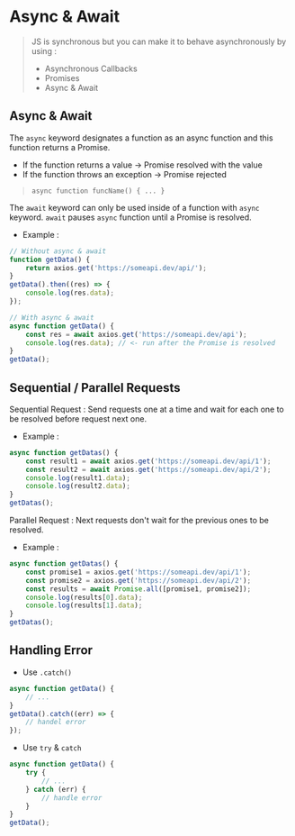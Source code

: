 # Async & Await

> JS is synchronous but you can make it to behave asynchronously by using :
>
> - Asynchronous Callbacks
> - Promises
> - Async & Await

## Async & Await

The `async` keyword designates a function as an async function and this function returns a Promise.

- If the function returns a value -> Promise resolved with the value
- If the function throws an exception -> Promise rejected

> `async function funcName() { ... }`

The `await` keyword can only be used inside of a function with `async` keyword. `await` pauses `async` function until a Promise is resolved.

- Example :

```javascript
// Without async & await
function getData() {
	return axios.get('https://someapi.dev/api/');
}
getData().then((res) => {
	console.log(res.data);
});
```

```javascript
// With async & await
async function getData() {
	const res = await axios.get('https://someapi.dev/api');
	console.log(res.data); // <- run after the Promise is resolved
}
getData();
```

## Sequential / Parallel Requests

Sequential Request : Send requests one at a time and wait for each one to be resolved before request next one.

- Example :

```javascript
async function getDatas() {
	const result1 = await axios.get('https://someapi.dev/api/1');
	const result2 = await axios.get('https://someapi.dev/api/2');
	console.log(result1.data);
	console.log(result2.data);
}
getDatas();
```

Parallel Request : Next requests don't wait for the previous ones to be resolved.

- Example :

```javascript
async function getDatas() {
	const promise1 = axios.get('https://someapi.dev/api/1');
	const promise2 = axios.get('https://someapi.dev/api/2');
	const results = await Promise.all([promise1, promise2]);
	console.log(results[0].data);
	console.log(results[1].data);
}
getDatas();
```

## Handling Error

- Use `.catch()`

```javascript
async function getData() {
	// ...
}
getData().catch((err) => {
	// handel error
});
```

- Use `try` & `catch`

```javascript
async function getData() {
	try {
		// ...
	} catch (err) {
		// handle error
	}
}
getData();
```
